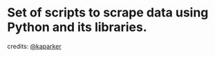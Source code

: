 # Set of scripts to scrape data using Python and its libraries.
credits: [@kaparker](https://github.com/kaparker "Kerry Parker")
